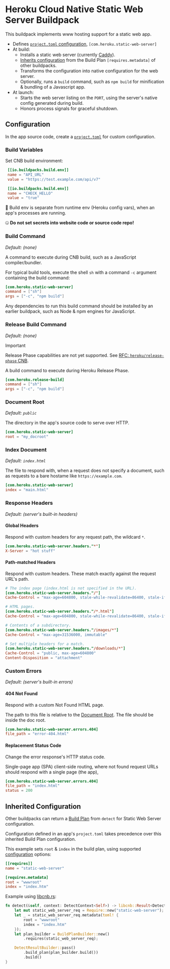 # Heroku Cloud Native Static Web Server Buildpack

This buildpack implements www hosting support for a static web app.

* Defines [`project.toml` configuration](#configuration), `[com.heroku.static-web-server]`
* At build:
  * Installs a static web server (currently [Caddy](https://caddyserver.com/)).
  * [Inherits configuration](#inherited-configuration) from the Build Plan `[requires.metadata]` of other buildpacks.
  * Transforms the configuration into native configuration for the web server.
  * Optionally, runs a `build` command, such as `npm build` for minification & bundling of a Javascript app.
* At launch:
  * Starts the web server listing on the `PORT`, using the server's native config generated during build.
  * Honors process signals for graceful shutdown.

## Configuration

In the app source code, create a [`project.toml`](https://buildpacks.io/docs/reference/config/project-descriptor/) for custom configuration.

### Build Variables

Set CNB build environment:

```toml
 [[io.buildpacks.build.env]]
 name = "API_URL"
 value = "https://test.example.com/api/v7"

 [[io.buildpacks.build.env]]
 name = "CHECK_HELLO"
 value = "true"
```

🚧  Build env is separate from runtime env (Heroku config vars), when an app's processes are running.

🤐  **Do not set secrets into website code or source code repo!**

### Build Command

*Default: (none)*

A command to execute during CNB build, such as a JavaScript compiler/bundler.

For typical build tools, execute the shell `sh` with a command `-c` argument containing the build command:

```toml
[com.heroku.static-web-server]
command = ["sh"]
args = ["-c", "npm build"]
```

Any dependencies to run this build command should be installed by an earlier buildpack, such as Node & npm engines for JavaScript.

### Release Build Command

*Default: (none)*

> [!IMPORTANT]
> Release Phase capabilities are not yet supported. See [RFC: `heroku/release-phase` CNB](https://salesforce.quip.com/qViZA7facMoT).

A build command to execute during Heroku Release Phase.

```toml
[com.heroku.release-build]
command = ["sh"]
args = ["-c", "npm build"]
```

### Document Root

*Default: `public`*

The directory in the app's source code to serve over HTTP.

```toml
[com.heroku.static-web-server]
root = "my_docroot"
```

### Index Document

*Default: `index.html`*

The file to respond with, when a request does not specify a document, such as requests to a bare hostame like `https://example.com`.

```toml
[com.heroku.static-web-server]
index = "main.html"
```

### Response Headers

*Default: (server's built-in headers)*

#### Global Headers

Respond with custom headers for any request path, the wildcard `*`.

```toml
[com.heroku.static-web-server.headers."*"]
X-Server = "hot stuff"
```

#### Path-matched Headers

Respond with custom headers. These match exactly against the request URL's path.

```toml
# The index page (index.html is not specified in the URL).
[com.heroku.static-web-server.headers."/"]
Cache-Control = "max-age=604800, stale-while-revalidate=86400, stale-if-error=86400"

# HTML pages.
[com.heroku.static-web-server.headers."/*.html"]
Cache-Control = "max-age=604800, stale-while-revalidate=86400, stale-if-error=86400"

# Contents of a subdirectory.
[com.heroku.static-web-server.headers."/images/*"]
Cache-Control = "max-age=31536000, immutable"

# Set multiple headers for a match.
[com.heroku.static-web-server.headers."/downloads/*"]
Cache-Control = "public, max-age=604800"
Content-Disposition = "attachment"
```

### Custom Errors

*Default: (server's built-in errors)*

#### 404 Not Found

Respond with a custom Not Found HTML page.

The path to this file is relative to the [Document Root](#document-root). The file should be inside the doc root.

```toml
[com.heroku.static-web-server.errors.404]
file_path = "error-404.html"
```

#### Replacement Status Code

Change the error response's HTTP status code.

Single-page app (SPA) client-side routing, where not found request URLs should respond with a single page (the app),

```toml
[com.heroku.static-web-server.errors.404]
file_path = "index.html"
status = 200
```

## Inherited Configuration

Other buildpacks can return a [Build Plan](https://github.com/buildpacks/spec/blob/main/buildpack.md#build-plan-toml) from `detect` for Static Web Server configuration.

Configuration defined in an app's `project.toml` takes precedence over this inherited Build Plan configuration.

This example sets `root` & `index` in the build plan, using supported [configuration](#configuration) options:

```toml
[[requires]]
name = "static-web-server"

[requires.metadata]
root = "wwwroot"
index = "index.htm"
```

Example using [libcnb.rs](https://github.com/heroku/libcnb.rs):

```rust
fn detect(&self, context: DetectContext<Self>) -> libcnb::Result<DetectResult, Self::Error> {
    let mut static_web_server_req = Require::new("static-web-server");
    let _ = static_web_server_req.metadata(toml! {
        root = "wwwroot"
        index = "index.htm"
    });
    let plan_builder = BuildPlanBuilder::new()
        .requires(static_web_server_req);

    DetectResultBuilder::pass()
        .build_plan(plan_builder.build())
        .build()
}
```
